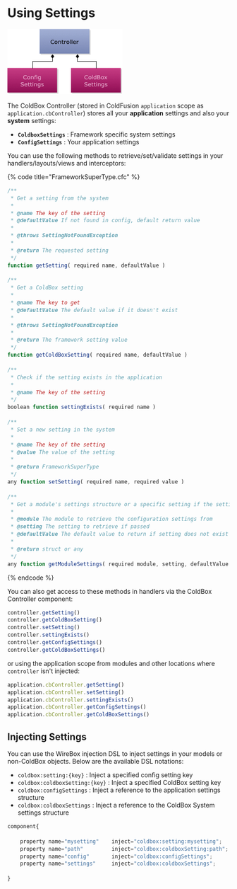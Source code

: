 # Using Settings

![](../../.gitbook/assets/ControllerWithSettingStructures.jpg)

The ColdBox Controller (stored in ColdFusion `application` scope as `application.cbController`) stores all your **application** settings and also your **system** settings:

* **`ColdboxSettings`** : Framework specific system settings
* **`ConfigSettings`** : Your application settings

You can use the following methods to retrieve/set/validate settings in your handlers/layouts/views and interceptors:

{% code title="FrameworkSuperType.cfc" %}
```javascript
/**
 * Get a setting from the system
 *
 * @name The key of the setting
 * @defaultValue If not found in config, default return value
 *
 * @throws SettingNotFoundException
 *
 * @return The requested setting
 */
function getSetting( required name, defaultValue )

/**
 * Get a ColdBox setting
 *
 * @name The key to get
 * @defaultValue The default value if it doesn't exist
 *
 * @throws SettingNotFoundException
 *
 * @return The framework setting value
 */
function getColdBoxSetting( required name, defaultValue )

/**
 * Check if the setting exists in the application
 *
 * @name The key of the setting
 */
boolean function settingExists( required name )

/**
 * Set a new setting in the system
 *
 * @name The key of the setting
 * @value The value of the setting
 *
 * @return FrameworkSuperType
 */
any function setSetting( required name, required value )

/**
 * Get a module's settings structure or a specific setting if the setting key is passed
 *
 * @module The module to retrieve the configuration settings from
 * @setting The setting to retrieve if passed
 * @defaultValue The default value to return if setting does not exist
 *
 * @return struct or any
 */
any function getModuleSettings( required module, setting, defaultValue )
```
{% endcode %}

You can also get access to these methods in handlers via the ColdBox Controller component:

```javascript
controller.getSetting()
controller.getColdBoxSetting()
controller.setSetting()
controller.settingExists()
controller.getConfigSettings()
controller.getColdBoxSettings()
```

or using the application scope from modules and other locations where `controller` isn't injected:

```javascript
application.cbController.getSetting()
application.cbController.setSetting()
application.cbController.settingExists()
application.cbController.getConfigSettings()
application.cbController.getColdBoxSettings()
```

## Injecting Settings

You can use the WireBox injection DSL to inject settings in your models or non-ColdBox objects. Below are the available DSL notations:

* `coldbox:setting:{key}` : Inject a specified config setting key
* `coldbox:coldboxSetting:{key}` : Inject a specified ColdBox setting key
* `coldbox:configSettings` : Inject a reference to the application settings structure
* `coldbox:coldboxSettings` : Inject a reference to the ColdBox System settings structure

```javascript
component{

    property name="mysetting"    inject="coldbox:setting:mysetting";
    property name="path"         inject="coldbox:coldboxSetting:path";
    property name="config"       inject="coldbox:configSettings";
    property name="settings"     inject="coldbox:coldboxSettings";

}
```
